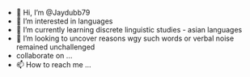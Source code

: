 - 👋 Hi, I’m @Jaydubb79
- 👀 I’m interested in languages 
- 🌱 I’m currently learning discrete linguistic studies - asian languages 
- 💞️ I’m looking to uncover reasons wgy such words or verbal noise remained unchallenged
- collaborate on ...
- 📫 How to reach me ...

<!---
Jaydubb79/Jaydubb79 is a ✨ special ✨ repository because its `README.md` (this file) appears on your GitHub profile.
You can click the Preview link to take a look at your changes.
--->
